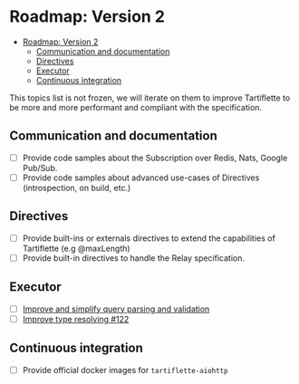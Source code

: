 # Roadmap: Version 2

- [Roadmap: Version 2](#roadmap-version-2)
  - [Communication and documentation](#communication-and-documentation)
  - [Directives](#directives)
  - [Executor](#executor)
  - [Continuous integration](#continuous-integration)

This topics list is not frozen, we will iterate on them to improve Tartiflette to be more and more performant and compliant with the specification.

## Communication and documentation

* [ ] Provide code samples about the Subscription over Redis, Nats, Google Pub/Sub.
* [ ] Provide code samples about advanced use-cases of Directives (introspection, on build, etc.)

## Directives

* [ ] Provide built-ins or externals directives to extend the capabilities of Tartiflette (e.g @maxLength)
* [ ] Provide built-in directives to handle the Relay specification.

## Executor

* [ ] [Improve and simplify query parsing and validation](https://github.com/dailymotion/tartiflette/issues/121)
* [ ] [Improve type resolving #122](https://github.com/dailymotion/tartiflette/issues/122)

## Continuous integration

* [ ] Provide official docker images for `tartiflette-aiohttp`
